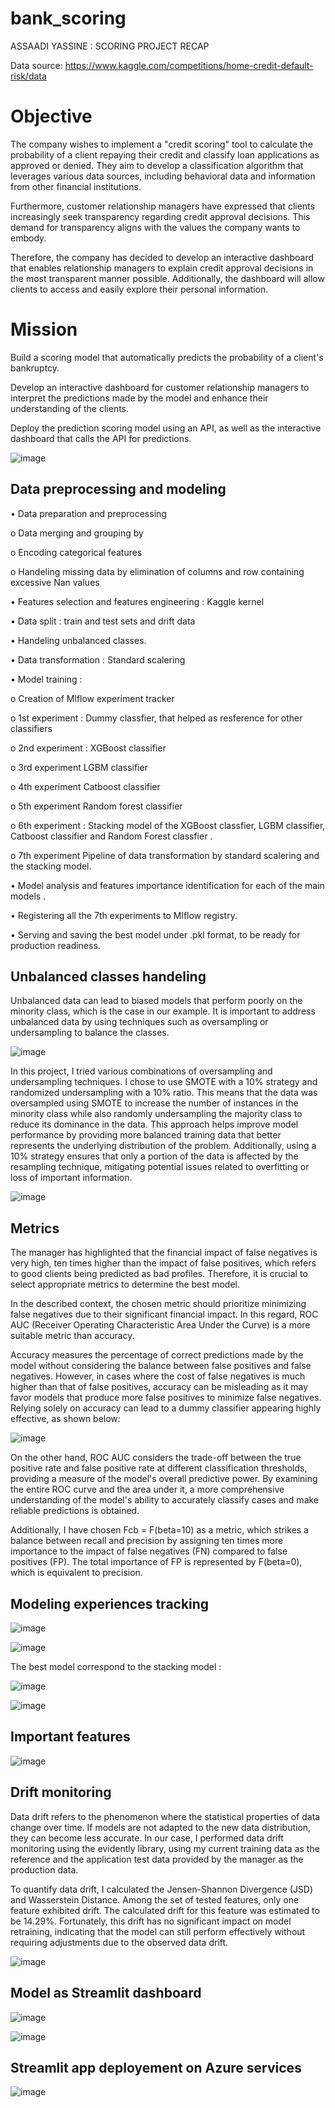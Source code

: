 # bank_scoring
ASSAADI YASSINE : SCORING PROJECT RECAP

Data source: https://www.kaggle.com/competitions/home-credit-default-risk/data

# Objective
The company wishes to implement a "credit scoring" tool to calculate the probability of a client repaying their credit and classify loan applications as approved or denied. They aim to develop a classification algorithm that leverages various data sources, including behavioral data and information from other financial institutions.

Furthermore, customer relationship managers have expressed that clients increasingly seek transparency regarding credit approval decisions. This demand for transparency aligns with the values the company wants to embody.

Therefore, the company has decided to develop an interactive dashboard that enables relationship managers to explain credit approval decisions in the most transparent manner possible. Additionally, the dashboard will allow clients to access and easily explore their personal information.

# Mission
Build a scoring model that automatically predicts the probability of a client's bankruptcy.

Develop an interactive dashboard for customer relationship managers to interpret the predictions made by the model and enhance their understanding of the clients.

Deploy the prediction scoring model using an API, as well as the interactive dashboard that calls the API for predictions.

![image](https://github.com/Yassaadi/bank_scoring/assets/106546639/45b0970c-bccd-4b58-a354-a73325509c29)

## Data preprocessing and modeling 

•	Data preparation and preprocessing  

 o Data merging and grouping by
 
 o Encoding categorical features 
 
 o	Handeling missing data by elimination of columns and row containing excessive Nan values

•	Features selection and features engineering : Kaggle kernel

•	Data split : train and test sets and drift data

•	Handeling unbalanced classes.

•	Data transformation : Standard scalering

•	Model training : 

o	Creation of Mlflow experiment tracker

o	1st experiment : Dummy classfier, that helped as resference for other classifiers 

o	2nd experiment : XGBoost classifier

o	3rd experiment LGBM classifier

o	4th experiment Catboost classifier

o	5th experiment Random forest classifier 

o	6th experiment : Stacking model of the XGBoost classfier, LGBM classifier, Catboost classifier and Random Forest classfier .

o	7th experiment Pipeline of data transformation by standard scalering and the stacking model.

•	Model analysis and features importance identification for each of the main models .

•	Registering all the 7th experiments to Mlflow registry.

•	Serving and saving the best model under .pkl format, to be ready for production readiness.

## Unbalanced classes handeling 

Unbalanced data can lead to biased models that perform poorly on the minority class, which is the case in our example. It is important to address unbalanced data by using techniques such as oversampling or undersampling to balance the classes.

![image](https://github.com/Yassaadi/bank_scoring/assets/106546639/c022f080-aa50-4f19-b762-d5ffeb40bd15)

In this project, I tried various combinations of oversampling and undersampling techniques. I chose to use SMOTE with a 10% strategy and randomized undersampling with a 10% ratio. This means that the data was oversampled using SMOTE to increase the number of instances in the minority class while also randomly undersampling the majority class to reduce its dominance in the data. This approach helps improve model performance by providing more balanced training data that better represents the underlying distribution of the problem. Additionally, using a 10% strategy ensures that only a portion of the data is affected by the resampling technique, mitigating potential issues related to overfitting or loss of important information.

![image](https://github.com/Yassaadi/bank_scoring/assets/106546639/65b40e51-8238-46be-bfae-14556e22078b)


## Metrics 

The manager has highlighted that the financial impact of false negatives is very high, ten times higher than the impact of false positives, which refers to good clients being predicted as bad profiles. Therefore, it is crucial to select appropriate metrics to determine the best model.

In the described context, the chosen metric should prioritize minimizing false negatives due to their significant financial impact. In this regard, ROC AUC (Receiver Operating Characteristic Area Under the Curve) is a more suitable metric than accuracy.

Accuracy measures the percentage of correct predictions made by the model without considering the balance between false positives and false negatives. However, in cases where the cost of false negatives is much higher than that of false positives, accuracy can be misleading as it may favor models that produce more false positives to minimize false negatives. Relying solely on accuracy can lead to a dummy classifier appearing highly effective, as shown below:

![image](https://github.com/Yassaadi/bank_scoring/assets/106546639/93e106e7-98d8-48d1-9d12-402c33998fc3)

On the other hand, ROC AUC considers the trade-off between the true positive rate and false positive rate at different classification thresholds, providing a measure of the model's overall predictive power. By examining the entire ROC curve and the area under it, a more comprehensive understanding of the model's ability to accurately classify cases and make reliable predictions is obtained.

Additionally, I have chosen Fcb = F(beta=10) as a metric, which strikes a balance between recall and precision by assigning ten times more importance to the impact of false negatives (FN) compared to false positives (FP). The total importance of FP is represented by F(beta=0), which is equivalent to precision.

## Modeling experiences tracking 

![image](https://github.com/Yassaadi/bank_scoring/assets/106546639/e5591b8d-a7ca-41f5-9250-f4573369bd6c)

![image](https://github.com/Yassaadi/bank_scoring/assets/106546639/288e41d3-3392-476e-bf9c-4378bea068ed)


The best model correspond to the stacking model :

![image](https://github.com/Yassaadi/bank_scoring/assets/106546639/00ece513-ed44-4aba-82b2-0481e734ec2d)


![image](https://github.com/Yassaadi/bank_scoring/assets/106546639/c73c1730-663f-44da-a8e0-19c250ef70a6)


## Important features

![image](https://github.com/Yassaadi/bank_scoring/assets/106546639/f11938f2-0710-4a64-a62e-908fc7aa56da)

## Drift monitoring 

Data drift refers to the phenomenon where the statistical properties of data change over time. If models are not adapted to the new data distribution, they can become less accurate. In our case, I performed data drift monitoring using the evidently library, using my current training data as the reference and the application test data provided by the manager as the production data.

To quantify data drift, I calculated the Jensen-Shannon Divergence (JSD) and Wasserstein Distance. Among the set of tested features, only one feature exhibited drift. The calculated drift for this feature was estimated to be 14.29%. Fortunately, this drift has no significant impact on model retraining, indicating that the model can still perform effectively without requiring adjustments due to the observed data drift.

![image](https://github.com/Yassaadi/bank_scoring/assets/106546639/d828fb87-c0a7-4574-8860-c90a2a8e436c)


## Model as Streamlit dashboard

![image](https://github.com/Yassaadi/bank_scoring/assets/106546639/b87dba9e-bcc3-4c1a-a733-ca42a3f88864)

![image](https://github.com/Yassaadi/bank_scoring/assets/106546639/aefbcb39-1dd4-4f78-a5b9-94a42967d0de)

## Streamlit app deployement on Azure services

![image](https://github.com/Yassaadi/bank_scoring/assets/106546639/a6a6088b-6962-4283-960a-3d7ae3466398)




 
 
 
 
